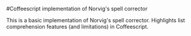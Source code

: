 #Coffeescript implementation of Norvig's spell corrector

This is a basic implementation of Norvig's spell corrector. Highlights list comprehension features (and limitations) in Coffeescript.
